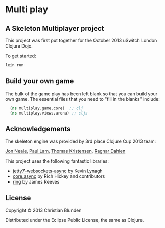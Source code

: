 # Multi play

## A Skeleton Multiplayer project

This project was first put together for the October 2013 uSwitch London Clojure Dojo.

To get started:

``` bash
lein run
```

## Build your own game

The bulk of the game play has been left blank so that you can build your own game.  The essential files that you need to "fill in the blanks" include:

``` clojure
  (ns multiplay.game.core)  ;; clj
  (ns multiplay.views.arena) ;; cljs
```

## Acknowledgements

The skeleton engine was provided by 3rd place Clojure Cup 2013 team:

[Jon Neale](https://github.com/jonneale), [Paul Lam](https://github.com/Quantisan), [Thomas Kristensen](https://github.com/tgk), [Ragnar Dahlen](https://github.com/ragnard)

This project uses the following fantastic libraries:

- [jetty7-websockets-async](https://github.com/lynaghk/jetty7-websockets-async) by Kevin Lynagh
- [core.async](https://github.com/clojure/core.async) by Rich Hickey and contributors
- [ring](https://github.com/ring-clojure/ring) by James Reeves

## License

Copyright © 2013 Christian Blunden

Distributed under the Eclipse Public License, the same as Clojure.
